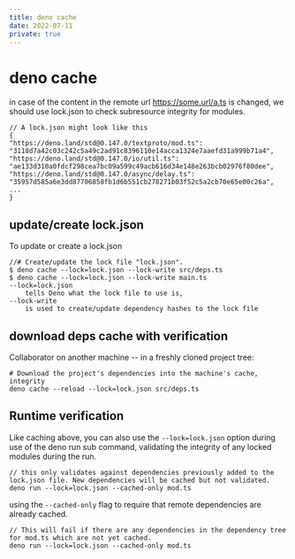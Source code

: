 ```yaml
---
title: deno cache
date: 2022-07-11
private: true
---
```

# deno cache
in case of the content in the remote url https://some.url/a.ts is changed, we should use lock.json to check subresource integrity for modules.


    // A lock.json might look like this 
    {
    "https://deno.land/std@0.147.0/textproto/mod.ts": "3118d7a42c03c242c5a49c2ad91c8396110e14acca1324e7aaefd31a999b71a4",
    "https://deno.land/std@0.147.0/io/util.ts": "ae133d310a0fdcf298cea7bc09a599c49acb616d34e148e263bcb02976f80dee",
    "https://deno.land/std@0.147.0/async/delay.ts": "35957d585a6e3dd87706858fb1d6b551cb278271b03f52c5a2cb70e65e00c26a",
    ...
    }

## update/create lock.json
To update or create a lock.json

    //# Create/update the lock file "lock.json".
    $ deno cache --lock=lock.json --lock-write src/deps.ts
    $ deno cache --lock=lock.json --lock-write main.ts
    --lock=lock.json 
        tells Deno what the lock file to use is, 
    --lock-write
        is used to create/update dependency hashes to the lock file 

## download deps cache with verification
Collaborator on another machine -- in a freshly cloned project tree:

    # Download the project's dependencies into the machine's cache, integrity
    deno cache --reload --lock=lock.json src/deps.ts

## Runtime verification
Like caching above, you can also use the `--lock=lock.json` option during use of the deno run sub command, validating the integrity of any locked modules during the run. 

    // this only validates against dependencies previously added to the lock.json file. New dependencies will be cached but not validated.
    deno run --lock=lock.json --cached-only mod.ts

using the `--cached-only` flag to require that remote dependencies are already cached.

    // This will fail if there are any dependencies in the dependency tree for mod.ts which are not yet cached.
    deno run --lock=lock.json --cached-only mod.ts

